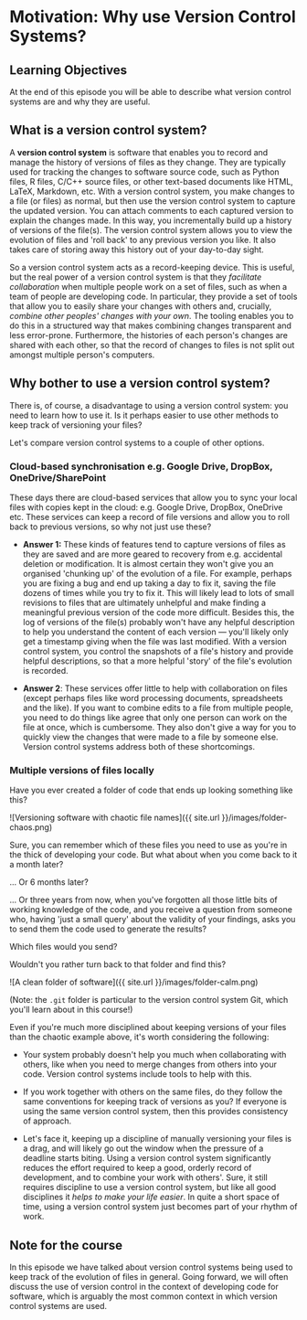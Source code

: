 # Motivation: Why use Version Control Systems? 

## Learning Objectives

At the end of this episode you will be able to describe what version control
systems are and why they are useful.


## What is a version control system?

A **version control system** is software that enables you to
record and manage the history of versions of files as they change. They are
typically used for tracking the changes to software source code, such as Python
files, R files, C/C++ source files, or other text-based documents like HTML, LaTeX, Markdown, etc.
With a version control system, you
make changes to a file (or files) as normal, but then use the version control
system to capture the updated version. You can attach comments to each captured
version to explain the changes made. In this way, you incrementally
build up a history of versions of the file(s). The version control system
allows you to view the evolution of files and 'roll back' to any previous
version you like. It also takes care of storing away this history out of your
day-to-day sight.

So a version control system acts as a record-keeping device. This is useful, but
the real power of a version control system is that they
_facilitate collaboration_ when multiple
people work on a set of files, such as when a team of people are developing
code. In particular, they provide a set of
tools that allow you to easily share your changes with others and, crucially,
_combine other peoples' changes with your own_. The tooling enables you to do
this in a structured way that makes combining changes transparent
and less error-prone. Furthermore, the histories of each person's changes are
shared with each other, so that the record of changes to files is not split out
amongst multiple person's computers.


## Why bother to use a version control system?

There is, of course, a disadvantage to using a version control system: you need
to learn how to use it. Is it perhaps easier to use other methods to keep track
of versioning your files?

Let's compare version control systems to a couple of other options.

### Cloud-based synchronisation e.g. Google Drive, DropBox, OneDrive/SharePoint

These days there are cloud-based services that allow you to sync your local
files with copies kept in the cloud: e.g. Google Drive, DropBox, OneDrive etc.
These services can keep a record of file versions and allow you to roll back to
previous versions, so why not just use these?

- **Answer 1:** These kinds of features tend to capture versions
  of files as they are saved and are more geared to recovery from e.g.
  accidental deletion or modification. It is almost certain they won't give you an
  organised 'chunking up' of the evolution of a file. For example, perhaps you
  are fixing a bug and end up taking a day to fix it, saving the file dozens of
  times while you try to fix it. This will likely lead to lots of small revisions
  to files that are ultimately unhelpful and make finding a
  meaningful previous version of the code more difficult. Besides this, the
  log of versions of the file(s) probably won't have any helpful description to
  help you understand the content of each version — you'll likely only get
  a timestamp giving when the file was last modified. With a version control
  system, you control the snapshots of a file's history and provide helpful
  descriptions, so that a more helpful 'story' of the file's evolution is
  recorded.

- **Answer 2**: These services offer little to help with collaboration
  on files (except perhaps files like word processing documents, spreadsheets
  and the like). If you want to combine edits to a file from multiple people, you
  need to do things like agree that only one person can work on the file at
  once, which is cumbersome. They also don't give a way for you to quickly view the
  changes that were made to a file by someone else. Version control systems
  address both of these shortcomings.


### Multiple versions of files locally

Have you ever created a folder of code that ends up looking something like
this?

![Versioning software with chaotic file names]({{ site.url }}/images/folder-chaos.png)

Sure, you can remember which of these files you need to use as you're in the
thick of developing your code. But what about when you come back to it a
month later?

... Or 6 months later?

... Or three years from now, when you've forgotten all
those little bits of working knowledge of the code, and you receive a question
from someone who, having 'just a
small query' about the validity of your findings, asks you to send them
the code used to generate the results?

Which files would you send?

Wouldn't you rather turn back to that folder and find this?

![A clean folder of software]({{ site.url }}/images/folder-calm.png)

(Note: the `.git` folder is particular to the version control system Git,
which you'll learn about in this course!)

Even if you're much more disciplined about keeping versions of your files than
the chaotic example above, it's worth considering the following:

* Your system probably doesn't help you much when collaborating with others, like
  when you need to merge changes from others into your code. Version control
  systems include tools to help with this.

* If you work together with others on the same files, do they follow the same
  conventions for keeping track of versions as you? If everyone is using the
  same version control system, then this provides consistency of approach.

* Let's face it, keeping up a discipline of manually versioning your files is a
  drag, and will likely go out the window when the pressure of a deadline starts
  biting. Using a version control system significantly reduces the effort
  required to keep a good, orderly record of development, and to combine your
  work with others'. Sure, it still requires discipline to use a version control system,
  but like all good disciplines it _helps to make your life easier_.
  In quite a short space of time, using a version control system just becomes
  part of your rhythm of work.


## Note for the course

In this episode we have talked about version control systems being used to
keep track of the evolution of files in general. Going forward, we will often
discuss the use of version control in the context of developing code for
software, which is arguably the most
common context in which version control systems are used.

